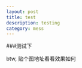 ```yaml
---
layout: post
title: test
description: testing
category: mess
---
```


###测试下

btw, 贴个图地址看看效果如何

<img src="http://pic.rmzt.com/2012/10/06/ppbdxxjh1-1.jpg" alt="" />

